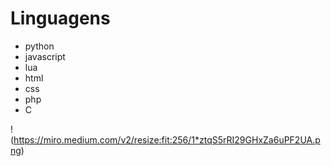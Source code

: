 # Linguagens

* python 
* javascript 
* lua 
* html 
* css 
* php 
* C


!(https://miro.medium.com/v2/resize:fit:256/1*ztqS5rRI29GHxZa6uPF2UA.png)
